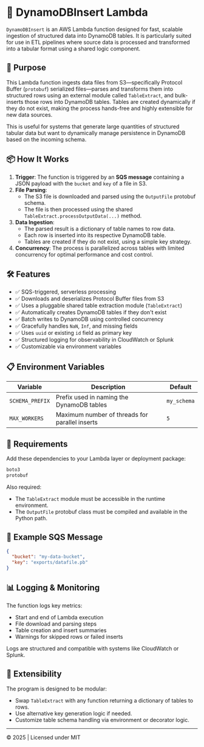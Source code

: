 # 🧠 DynamoDBInsert Lambda

`DynamoDBInsert` is an AWS Lambda function designed for fast, scalable ingestion of structured data into DynamoDB tables. It is particularly suited for use in ETL pipelines where source data is processed and transformed into a tabular format using a shared logic component.

## 🚀 Purpose

This Lambda function ingests data files from S3—specifically Protocol Buffer (`protobuf`) serialized files—parses and transforms them into structured rows using an external module called `TableExtract`, and bulk-inserts those rows into DynamoDB tables. Tables are created dynamically if they do not exist, making the process hands-free and highly extensible for new data sources.

This is useful for systems that generate large quantities of structured tabular data but want to dynamically manage persistence in DynamoDB based on the incoming schema.

## 📦 How It Works

1. **Trigger**: The function is triggered by an **SQS message** containing a JSON payload with the `bucket` and `key` of a file in S3.
2. **File Parsing**:
   - The S3 file is downloaded and parsed using the `OutputFile` protobuf schema.
   - The file is then processed using the shared `TableExtract.processOutputData(...)` method.
3. **Data Ingestion**:
   - The parsed result is a dictionary of table names to row data.
   - Each row is inserted into its respective DynamoDB table.
   - Tables are created if they do not exist, using a simple key strategy.
4. **Concurrency**: The process is parallelized across tables with limited concurrency for optimal performance and cost control.

## 🛠 Features

- ✅ SQS-triggered, serverless processing
- ✅ Downloads and deserializes Protocol Buffer files from S3
- ✅ Uses a pluggable shared table extraction module (`TableExtract`)
- ✅ Automatically creates DynamoDB tables if they don't exist
- ✅ Batch writes to DynamoDB using controlled concurrency
- ✅ Gracefully handles `NaN`, `Inf`, and missing fields
- ✅ Uses `uuid` or existing `id` field as primary key
- ✅ Structured logging for observability in CloudWatch or Splunk
- ✅ Customizable via environment variables

## 📋 Environment Variables

| Variable        | Description                                     | Default     |
|----------------|-------------------------------------------------|-------------|
| `SCHEMA_PREFIX`| Prefix used in naming the DynamoDB tables       | `my_schema` |
| `MAX_WORKERS`  | Maximum number of threads for parallel inserts  | `5`         |

## 📄 Requirements

Add these dependencies to your Lambda layer or deployment package:

```txt
boto3
protobuf
```

Also required:
- The `TableExtract` module must be accessible in the runtime environment.
- The `OutputFile` protobuf class must be compiled and available in the Python path.

## 🧪 Example SQS Message

```json
{
  "bucket": "my-data-bucket",
  "key": "exports/datafile.pb"
}
```

## 📊 Logging & Monitoring

The function logs key metrics:
- Start and end of Lambda execution
- File download and parsing steps
- Table creation and insert summaries
- Warnings for skipped rows or failed inserts

Logs are structured and compatible with systems like CloudWatch or Splunk.

## 🧩 Extensibility

The program is designed to be modular:
- Swap `TableExtract` with any function returning a dictionary of tables to rows.
- Use alternative key generation logic if needed.
- Customize table schema handling via environment or decorator logic.

---

© 2025 | Licensed under MIT
